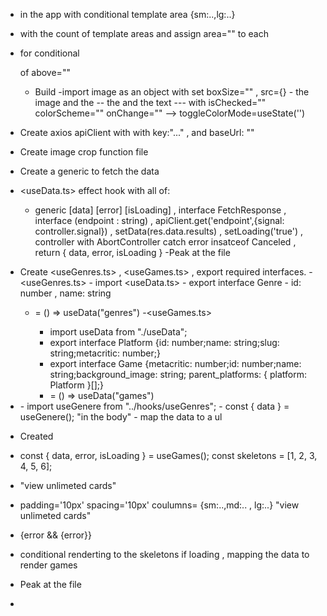 - <Grid> in the app with conditional template area {sm:..,lg:..}
- <GridItem> with the count of template areas and assign area="" to each
- <Show> for conditional <Nav> of above=""
    - Build <NavBar>
    -import image as an object with set boxSize="" , src={}
    -<HStack> the image and the <ColorModeSwitch>
    --<HStack> the <Switch> and the text
    ---<Switch> with isChecked="" colorScheme="" onChange="" --> toggleColorMode=useState('')
- Create axios apiClient with with key:"..." , and baseUrl: ""
- Create image crop function file
- Create a generic <useData> to fetch the data
 - <useData.ts> effect hook with all of:
    - generic [data] [error] [isLoading] , interface FetchResponse<T> , 
        interface <T>(endpoint : string) , apiClient.get('endpoint',{signal: controller.signal}) , setData(res.data.results) , setLoading('true') , controller with AbortController catch error insatceof Canceled ,
        return { data, error, isLoading } 
    -Peak at the file
- Create <useGenres.ts> , <useGames.ts> , export required interfaces.
    -<useGenres.ts> 
        - import <useData.ts>
        - export interface Genre
        - id: number , name: string
    - <useGenere> = () => useData<Genre>("genres")
        -<useGames.ts>
        - import useData from "./useData";
        - export interface Platform {id: number;name: string;slug: string;metacritic: number;}
        - export interface Game {metacritic: number;id: number;name: string;background_image: string; parent_platforms: { platform: Platform }[];}
        - <useGames> = () => useData<Game>("games")
- <GenreList>
  - import useGenere from "../hooks/useGenres";
  - const { data } = useGenere(); "in the body"
  - map the data to a ul

- Created <GameGrid> 
 - const { data, error, isLoading } = useGames();
   const skeletons = [1, 2, 3, 4, 5, 6];
 - <SimpleGrid> "view unlimeted cards"
 - padding='10px' spacing='10px' coulumns= {sm:..,md:.. , lg:..} "view unlimeted cards"
 - {error && <Text>{error}</Text>}
 - conditional renderting to the skeletons if loading , mapping the data to render games
 - Peak at the file

 - 
